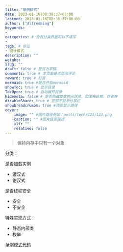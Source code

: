 ```yaml
---
title: "单例模式"
date: 2023-01-16T08:36:37+08:00
lastmod: 2023-01-16T08:36:37+08:00
author: ["AlfredNing"]
keywords: 
- 
categories: # 没有分类界面可以不填写
- 
tags: # 标签
- 设计模式
description: ""
weight:
slug: ""
draft: false # 是否为草稿
comments: true # 本页面是否显示评论
reward: true # 打赏
mermaid: true #是否开启mermaid
showToc: true # 显示目录
TocOpen: true # 自动展开目录
hidemeta: false # 是否隐藏文章的元信息，如发布日期、作者等
disableShare: true # 底部不显示分享栏
showbreadcrumbs: true #顶部显示路径
cover:
    image: "" #图片路径例如：posts/tech/123/123.png
    caption: "" #图片底部描述
    alt: ""
    relative: false
---
```


>保持内存中只有一个对象

分类：

是否加载实例

- 饿汉式
- 饱汉式

是否线程安全

- 安全
- 不安全

特殊实现方式：

- 静态内部类
- 枚举

[单例模式代码](https://github.com/AlfredNing/nq-coding/tree/main/design_pattern/src/singleton)
